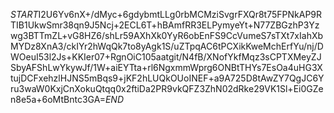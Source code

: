 $START$I2U6Yv6nX+/dMyc+6gdybmtLLg0rbMCMziSvgrFXQr8t75FPNkAP9RTIB1UkwSmr38qn9J5Ncj+2ECL6T+hBAmfRR3ELPymyeYt+N77ZBGzhP3Yzwg3BTTmZL+vG8HZ6/shLr59AXhXk0YyR6obEnFS9CcVumeS7sTXt7xIahXbMYDz8XnA3/ckIYr2hWqQk7to8yAgk1S/uZTpqAC6tPCXikKweMchErfYu/nj/DWOeuI53l2Js+KKIer07+RgnOiC105aatgit/N4fB/XNofYkfMqz3sCPTXMeyZJSbyAFShLwYkywJf/1W+aiEYTta+rl6NgxmmWprg6ONBtTHYs7EsOa4uHG3XtujDCFxehzlHJNS5mBqs9+jKF2hLUQkOUoINEF+a9A725D8tAwZY7QgJC6Yru3waW0KxjCnXokuQtqq0x2ftiDa2PR9vkQFZ3ZhN02dRke29VK1Sl+Ei0GZen8e5a+6oMtBntc3GA=$END$